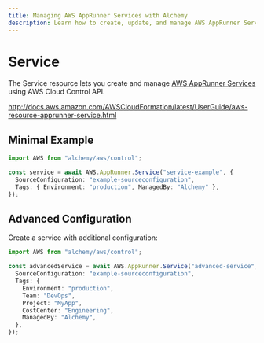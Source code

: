 ```yaml
---
title: Managing AWS AppRunner Services with Alchemy
description: Learn how to create, update, and manage AWS AppRunner Services using Alchemy Cloud Control.
---
```


# Service

The Service resource lets you create and manage [AWS AppRunner Services](https://docs.aws.amazon.com/apprunner/latest/userguide/) using AWS Cloud Control API.

http://docs.aws.amazon.com/AWSCloudFormation/latest/UserGuide/aws-resource-apprunner-service.html

## Minimal Example

```ts
import AWS from "alchemy/aws/control";

const service = await AWS.AppRunner.Service("service-example", {
  SourceConfiguration: "example-sourceconfiguration",
  Tags: { Environment: "production", ManagedBy: "Alchemy" },
});
```

## Advanced Configuration

Create a service with additional configuration:

```ts
import AWS from "alchemy/aws/control";

const advancedService = await AWS.AppRunner.Service("advanced-service", {
  SourceConfiguration: "example-sourceconfiguration",
  Tags: {
    Environment: "production",
    Team: "DevOps",
    Project: "MyApp",
    CostCenter: "Engineering",
    ManagedBy: "Alchemy",
  },
});
```


